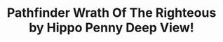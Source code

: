 ---
title: Pathfinder Wrath Of The Righteous by Hippo Penny Deep View!
layout: scoredetail
permalink: /meta-score/pathfinder-wrath-of-the-righteous
header:
  teaser: /assets/images/pathfinder-wrath-of-the-righteous.jpg
  video:
    id: nhsvrXpyulU
    provider: youtube
---